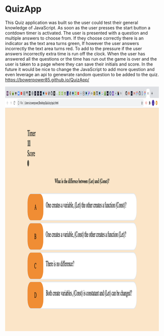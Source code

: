 # QuizApp

This Quiz application was built so the user could test their general knowledge of JavaScript. As soon as the user presses the start button a contdown timer is activated. The user is presented with a question and multiple answers to choose from. If they choose correctly there is an indicator as the text area turns green, If however the user answers incorrectly the text area turns red. To add to the pressure if the user answers incorrectly extra time is run off the clock. When the user has answered all the questions or the time has run out the game is over and the user is taken to a page where they can save their initials and score. In the future it would be nice to change the JavaScript to add more question and even leverage an api to genewrate random question to be added to the quiz.
https://bowerpower85.github.io/QuizApp/

<img src=assets/Quiz-App.png width= 600px height= 800px>

